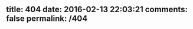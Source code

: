 title: 404
date: 2016-02-13 22:03:21
comments: false
permalink: /404
---

<style>
.post-title {
  display: none !important;
}
.posts-expand {
  padding-top: 0px !important;
}
div.mod_lost_child {
  max-width: none;
  width: 680px !important;
}
</style>

<script type="text/javascript" src="https://qzonestyle.gtimg.cn/qzone_v6/lostchild/data.js"></script>
<script type="text/javascript">

(function(){var CHILD_TPL='<div class="mod_lost_child"><div class="hd"><p class="wrong">404</p><p class="other_info">您访问的页面找不回来了！<span>但我们可以一起寻找失踪宝贝</span></p></div><div class="bd"><div class="child_info"><p class="child_pic"><a href="<%= url %>"><img src="https://qzonestyle.gtimg.cn/qzone_v6/lostchild/images/<%= child_pic %>" onload="window.child.resizePic(this);" alt="" title="<%= name %>" /></a></p><div class="info_person"><p><span>姓 名：</span><%= name %></p><p><span>性 别：</span><%= sex %></p><p><span>出生日期：</span><%= birth_time %></p><p><span>失踪时间：</span><%= lost_time %></p><p><span>失踪地点：</span><%= lost_place %></p><p><span>失踪人特征描述：</span><%= child_feature %></p></div></div></div><div class="ft"><p class="support_company"><a href="http://e.t.qq.com/Tencent-Volunteers" title="腾讯志愿者">腾讯志愿者</a></p><p class="baby_back"><a href="http://bbs.baobeihuijia.com/" title="宝贝回家">宝贝回家</a></p><p class="side_infos"><a href="<%= url %>" title="查看详细信息">详细</a><span class="symbol"></span><a href="/">返回首页</a></p></div></div>';CHILD=window.child={init:function(){var self=this;self.insertCss();self.showPage(jsondata);},insertCss:function(){var link=document.createElement("link");link.href='https://qzonestyle.gtimg.cn/qzone_v6/lostchild/style.css';link.rel='stylesheet';link.rev='stylesheet';link.media='screen';document.getElementsByTagName('head')[0].appendChild(link);},tmpl:function(str,data){var fn=!/\W/.test(str)?cache[str]=cache[str]||tmpl(document.getElementById(str).innerHTML):new Function("obj","var p=[],print=function(){p.push.apply(p,arguments);};"+"with(obj){p.push('"+
str.replace(/[\r\t\n]/g," ").split("<%").join("\t").replace(/((^|%>)[^\t]*)'/g,"$1\r").replace(/\t=(.*?)%>/g,"',$1,'").split("\t").join("');").split("%>").join("p.push('").split("\r").join("\\'")+"');}return p.join('');");return data?fn(data):fn;},showPage:function(datas){var self=this;self.renderTpl(CHILD_TPL,datas);},renderTpl:function(tpl,datas){var self=this;var child=self.getChild(datas);var contacts=datas.contacts;var html=self.tmpl(tpl,{name:child.name,sex:child.sex,birth_time:child.birth_time,lost_time:child.lost_time,lost_place:child.lost_place,child_feature:child.child_feature,child_pic:child.child_pic,url:child.url});document.write(html);},resizePic:function(imgD){var ele=document.getElementsByTagName('IMG')[0];_adjustSize(ele);function _adjustSize(img){var maxWidth=220;var maxHeight=330;var offsetLeft,offsetTop;if(img.width>0&&img.height>0){var widthRate=maxWidth/img.width;var heightRate=maxHeight/img.height;if(widthRate>=1){offsetTop=img.height*(heightRate-1)/2;offsetLeft=0;}
else{if(heightRate<1){if(widthRate>=heightRate){imgD.width=maxWidth;imgD.height=img.height*widthRate;offsetTop=img.height(heightRate-widthRate)/2;offsetLeft=0;}
else{imgD.width=img.width*heightRate;imgD.height=maxHeight;offsetTop=0;offsetLeft=img.width*(widthRate-heightRate)/2;}}else{offsetTop=img.height*(heightRate-1)/2;offsetLeft=img.width*(widthRate-1)/2;}}}
imgD.style.marginLeft=offsetLeft+"px";imgD.style.marginTop=offsetTop+"px";}},getChild:function(datas){var self=this;var child_data=datas['data'];var length=child_data.length;var index=Math.floor(Math.random()*length);return child_data[index];}};CHILD.init();})();/*  |xGv00|10f52e2e8d0aa485a76452df9765b55d */
</script>